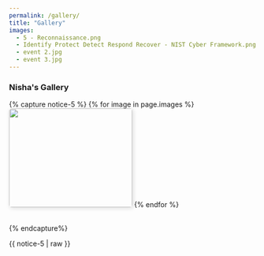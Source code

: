 ```yaml
---
permalink: /gallery/
title: "Gallery"
images:
  - 5 - Reconnaissance.png
  - Identify Protect Detect Respond Recover - NIST Cyber Framework.png
  - event 2.jpg
  - event 3.jpg
---
```


<style>
.gallery{
    display: flex;
    flex-direction: row;
    width: 100%;
}
.image-timeline:nth-child(n){
  margin: 0px 0px 20px 0px;
  border-radius: 5px;
  box-shadow: 2px 2px 8px #dadada;
  width: 250px;
  height: 200px;
}
</style>

 <h3 class="image-a">Nisha's Gallery</h3>
{% capture notice-5 %}
{% for image in page.images %}
    <img class="image-timeline" src="/assets/images/{{ image }}" />
{% endfor %}

{% endcapture%}
<div class="gallery">{{ notice-5 | raw }}</div>

